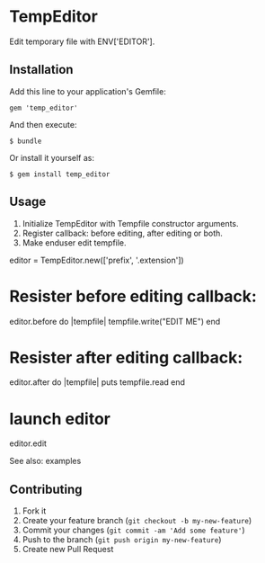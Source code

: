 # TempEditor

Edit temporary file with ENV['EDITOR'].

## Installation

Add this line to your application's Gemfile:

    gem 'temp_editor'

And then execute:

    $ bundle

Or install it yourself as:

    $ gem install temp_editor

## Usage

1. Initialize TempEditor with Tempfile constructor arguments.
2. Register callback: before editing, after editing or both.
3. Make enduser edit tempfile.

  editor = TempEditor.new(['prefix', '.extension'])
  # Resister before editing callback:
  editor.before do |tempfile|
    tempfile.write("EDIT ME")
  end
  # Resister after editing callback:
  editor.after do |tempfile|
    puts tempfile.read
  end
  # launch editor
  editor.edit

See also: examples

## Contributing

1. Fork it
2. Create your feature branch (`git checkout -b my-new-feature`)
3. Commit your changes (`git commit -am 'Add some feature'`)
4. Push to the branch (`git push origin my-new-feature`)
5. Create new Pull Request

